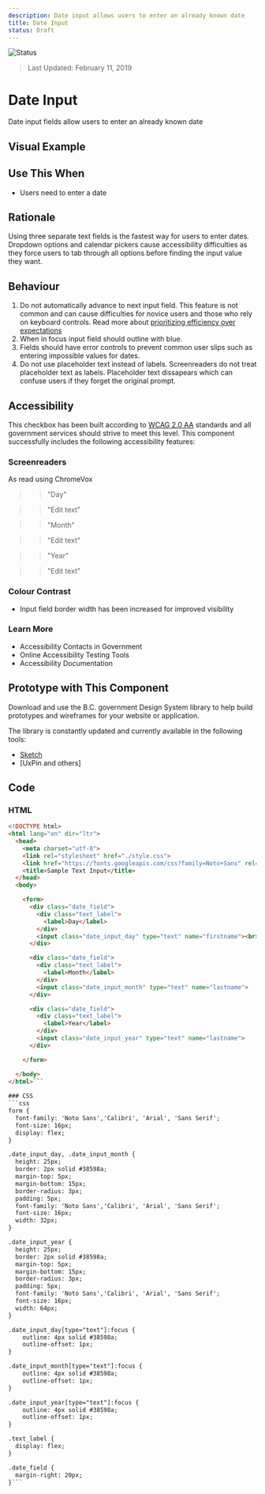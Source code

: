 ```yaml
---
description: Date input allows users to enter an already known date
title: Date Input
status: Draft
---
```


![Status](https://img.shields.io/badge/Recommended-Draft-orange.svg)
> Last Updated: February 11, 2019

# Date Input

Date input fields allow users to enter an already known date

## Visual Example

<component-preview path="components/date_input/sample.html" height="100px" width="800px"> </component-preview>

## Use This When
*	Users need to enter a date

## Rationale
Using three separate text fields is the fastest way for users to enter dates. Dropdown options and calendar pickers cause accessibility difficulties as they force users to tab through all options before finding the input value they want.

## Behaviour

1. Do not automatically advance to next input field. This feature is not common and can cause difficulties for novice users and those who rely on keyboard controls. Read more about [prioritizing efficiency over expectations](https://www.nngroup.com/articles/efficiency-vs-expectations/)
2. When in focus input field should outline with blue.
3. Fields should have error controls to prevent common user slips such as entering impossible values for dates.
4. Do not use placeholder text instead of labels. Screenreaders do not treat placeholder text as labels. Placeholder text dissapears which can confuse users if they forget the original prompt.

## Accessibility
This checkbox has been built according to [WCAG 2.0 AA](https://www.w3.org/TR/WCAG20/) standards and all government services should strive to meet this level.  This component successfully includes the following accessibility features:

### Screenreaders
As read using ChromeVox

> > "Day"

> > "Edit text"

> > "Month"

> > "Edit text"

> > "Year"

> > "Edit text"

### Colour Contrast
* Input field border width has been increased for improved visibility

### Learn More
* Accessibility Contacts in Government
* Online Accessibility Testing Tools
* Accessibility Documentation

## Prototype with This Component
Download and use the B.C. government Design System library to help build prototypes and wireframes for your website or application.

The library is constantly updated and currently available in the following tools:

*	[Sketch](https://sketch.cloud/s/Q0bkG)
* [UxPin and others]

## Code

### HTML
```html
<!DOCTYPE html>
<html lang="en" dir="ltr">
  <head>
    <meta charset="utf-8">
    <link rel="stylesheet" href="./style.css">
    <link href="https://fonts.googleapis.com/css?family=Noto+Sans" rel="stylesheet">
    <title>Sample Text Input</title>
  </head>
  <body>

    <form>
      <div class="date_field">
        <div class="text_label">
          <label>Day</label>
        </div>
        <input class="date_input_day" type="text" name="firstname"><br>
      </div>

      <div class="date_field">
        <div class="text_label">
          <label>Month</label>
        </div>
        <input class="date_input_month" type="text" name="lastname">
      </div>

      <div class="date_field">
        <div class="text_label">
          <label>Year</label>
        </div>
        <input class="date_input_year" type="text" name="lastname">
      </div>

    </form>

  </body>
</html>```
  
### CSS
```css
form {
  font-family: 'Noto Sans','Calibri', 'Arial', 'Sans Serif';
  font-size: 16px;
  display: flex;
}

.date_input_day, .date_input_month {
  height: 25px;
  border: 2px solid #38598a;
  margin-top: 5px;
  margin-bottom: 15px;
  border-radius: 3px;
  padding: 5px;
  font-family: 'Noto Sans','Calibri', 'Arial', 'Sans Serif';
  font-size: 16px;
  width: 32px;
}

.date_input_year {
  height: 25px;
  border: 2px solid #38598a;
  margin-top: 5px;
  margin-bottom: 15px;
  border-radius: 3px;
  padding: 5px;
  font-family: 'Noto Sans','Calibri', 'Arial', 'Sans Serif';
  font-size: 16px;
  width: 64px;
}

.date_input_day[type="text"]:focus {
    outline: 4px solid #38598a;
    outline-offset: 1px;
}

.date_input_month[type="text"]:focus {
    outline: 4px solid #38598a;
    outline-offset: 1px;
}

.date_input_year[type="text"]:focus {
    outline: 4px solid #38598a;
    outline-offset: 1px;
}

.text_label {
  display: flex;
}

.date_field {
  margin-right: 20px;
}```
